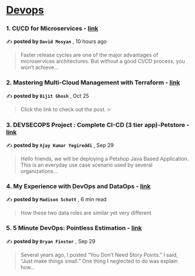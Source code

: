 
<h1><a href=https://medium.com/tag/devops/recommended target="_blank" rel="noopener noreferrer">Devops</a></h1>
<h3>1. CI/CD for Microservices - <a href=https://medium.com/@dmosyan/ci-cd-for-microservices-1b5582f3e1fd?source=tag_recommended_feed---------0-84----------devops----------744784af_70b1_4538_9123_7302ca9bf04c------- target="_blank" rel="noopener noreferrer">link</a></h3>

✍️ **posted by `David Mosyan`** <date> , 10 hours ago</date>

<blockquote>Faster release cycles are one of the major advantages of microservices architectures. But without a good CI/CD process, you won’t achieve…</blockquote>

<h3>2. Mastering Multi-Cloud Management with Terraform - <a href=https://medium.com/@bijit211987/mastering-multi-cloud-management-with-terraform-0615675415d9?source=tag_recommended_feed---------1-107----------devops----------744784af_70b1_4538_9123_7302ca9bf04c------- target="_blank" rel="noopener noreferrer">link</a></h3>

✍️ **posted by `Bijit Ghosh`** <date> , Oct 25</date>

<blockquote>Click the link to check out the post. ⌲</blockquote>

<h3>3. DEVSECOPS Project : Complete CI-CD (3 tier app)-Petstore - <a href=https://medium.com/aws-in-plain-english/devsecops-project-complete-ci-cd-3-tier-app-petstore-c56fa9f32355?source=tag_recommended_feed---------2-85----------devops----------744784af_70b1_4538_9123_7302ca9bf04c------- target="_blank" rel="noopener noreferrer">link</a></h3>

✍️ **posted by `Ajay Kumar Yegireddi`** <date> , Sep 29</date>

<blockquote>Hello friends, we will be deploying a Petshop Java Based Application. This is an everyday use case scenario used by several organizations…</blockquote>

<h3>4. My Experience with DevOps and DataOps - <a href=https://medium.com/towards-data-science/my-experience-with-devops-and-dataops-baf3471fd68c?source=tag_recommended_feed---------3-84----------devops----------744784af_70b1_4538_9123_7302ca9bf04c------- target="_blank" rel="noopener noreferrer">link</a></h3>

✍️ **posted by `Madison Schott`** <date> , 6 min read</date>

<blockquote>How these two data roles are similar yet very different</blockquote>

<h3>5. 5 Minute DevOps: Pointless Estimation - <a href=https://medium.com/@bdfinst/5-minute-devops-pointless-estimation-182aa128edf9?source=tag_recommended_feed---------4-107----------devops----------744784af_70b1_4538_9123_7302ca9bf04c------- target="_blank" rel="noopener noreferrer">link</a></h3>

✍️ **posted by `Bryan Finster`** <date> , Sep 29</date>

<blockquote>Several years ago, I posted “You Don’t Need Story Points.” I said, “Just make things small.” One thing I neglected to do was explain how…</blockquote>


